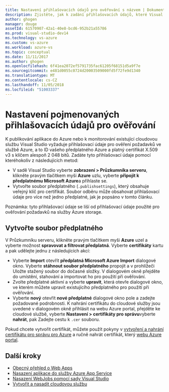```yaml
---
title: Nastavení přihlašovacích údajů pro ověřování s názvem | Dokumentace Microsoftu
description: Zjistěte, jak k zadání přihlašovacích údajů, které Visual Studio můžete použít k ověření požadavků ve službě Azure, takže můžete publikovat aplikaci do Azure ze sady Visual Studio nebo monitorujte existující cloudovou službu.
author: ghogen
manager: douge
assetId: 61570907-42a1-40e8-bcd6-952b21a55786
ms.prod: visual-studio-dev14
ms.technology: vs-azure
ms.custom: vs-azure
ms.workload: azure-vs
ms.topic: conceptual
ms.date: 11/11/2017
ms.author: ghogen
ms.openlocfilehash: 6f41ea2072ef5791735fac61205f68151d5a9f7e
ms.sourcegitcommit: e481d0055c0724d20003509000fd5f72fe9d1340
ms.translationtype: MT
ms.contentlocale: cs-CZ
ms.lasthandoff: 11/05/2018
ms.locfileid: "51003337"
---
```

# <a name="set-up-named-authentication-credentials"></a>Nastavení pojmenovaných přihlašovacích údajů pro ověřování

K publikování aplikace do Azure nebo k monitorování existující cloudovou službu Visual Studio vyžaduje přihlašovací údaje pro ověření požadavků ve službě Azure, a to ID vašeho předplatného Azure a platný certifikát X.509 v3 s klíčem alespoň 2 048 bitů. Zadáte tyto přihlašovací údaje pomocí kteréhokoliv z následujících metod:

- V sadě Visual Studio vyberte **zobrazení > Průzkumníka serveru**, klikněte pravým tlačítkem myši **Azure** uzlu, vyberte **připojit k předplatnému Microsoft Azure**a přihlaste se.
- Vytvořte soubor předplatného (`.publishsettings`), který obsahuje veřejný klíč pro certifikát. Soubor odběru může obsahovat přihlašovací údaje pro více než jedno předplatné, jak je popsáno v tomto článku.

Poznámka: tyto přihlašovací údaje se liší od přihlašovací údaje použité pro ověřování požadavků na služby Azure storage.

## <a name="create-a-subscription-file"></a>Vytvořte soubor předplatného

V Průzkumníku serveru, klikněte pravým tlačítkem myši **Azure** uzel a vyberte možnost **spravovat a filtrovat předplatná**. Vyberte **certifikáty** kartu a pak udělejte jednu z následujících akcí:

- Vyberte **Import** otevřít **předplatná Microsoft Azure Import** dialogové okno. Vyberte **stáhnout soubor předplatného** propojit a v prohlížeči Uložte stažený soubor do dočasné složky. V dialogovém okně přejděte do umístění, stahování a importovat ho pro použití při ověřování.
- Zvolte předplatné aktivní a vyberte **upravit**, která otevře dialogové okno, ve kterém můžete upravit existujícího předplatného pro použití při ověřování.
- Vyberte **nový** otevřít **nové předplatné** dialogové okno pole a zadejte požadované podrobnosti. K nahrání certifikátu do cloudové služby jsou uvedené v dialogovém okně přihlásit na webu Azure portal, přejděte ke cloudové službě, vyberte **Nastavení > certifikáty pro správu**vyberte **nahrát**, pak Zadejte cestu k `.cer` souboru.

Pokud chcete vytvořit certifikát, můžete použít pokyny v [vytvoření a nahrání certifikátu pro správu pro Azure](https://msdn.microsoft.com/library/windowsazure/gg551722.aspx) a ručně nahrát certifikát, který [webu Azure portal](https://portal.azure.com/).

## <a name="next-steps"></a>Další kroky

- [Obecný přehled o Web Apps](https://docs.microsoft.com/azure/app-service/)
- [Nasazení aplikace do služby Azure App Service](https://docs.microsoft.com/azure/app-service/app-service-deploy-local-git) 
- [Nasazení WebJobs pomocí sady Visual Studio](https://docs.microsoft.com/azure/app-service/websites-dotnet-deploy-webjobs)
- [Vytvořit a nasadit cloudovou službu](https://docs.microsoft.com/azure/cloud-services/cloud-services-how-to-create-deploy-portal)